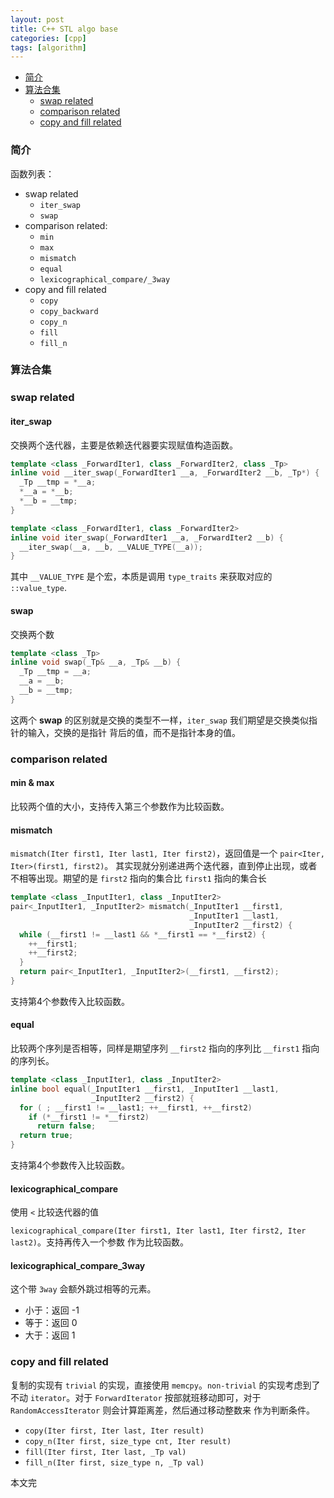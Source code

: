 ```yaml
---
layout: post
title: C++ STL algo base
categories: [cpp]
tags: [algorithm]
---
```


+ [简介](#intro)
+ [算法合集](#algo-col)
  + [swap related](#swap-related)
  + [comparison related](#compare-related)
  + [copy and fill related](#copy-fill-related)

<a id="intro"></a>

### 简介

函数列表：

+ swap related
  + `iter_swap`
  + `swap`
+ comparison related:
  + `min`
  + `max`
  + `mismatch`
  + `equal`
  + `lexicographical_compare/_3way`
+ copy and fill related
  + `copy`
  + `copy_backward`
  + `copy_n`
  + `fill`
  + `fill_n`

<a id="algo-col"></a>

### 算法合集

<a id="swap-related"></a>

### swap related

#### iter_swap

交换两个迭代器，主要是依赖迭代器要实现赋值构造函数。

```cpp
template <class _ForwardIter1, class _ForwardIter2, class _Tp>
inline void __iter_swap(_ForwardIter1 __a, _ForwardIter2 __b, _Tp*) {
  _Tp __tmp = *__a;
  *__a = *__b;
  *__b = __tmp;
}

template <class _ForwardIter1, class _ForwardIter2>
inline void iter_swap(_ForwardIter1 __a, _ForwardIter2 __b) {
  __iter_swap(__a, __b, __VALUE_TYPE(__a));
}
```

其中 `__VALUE_TYPE` 是个宏，本质是调用 `type_traits` 来获取对应的 `::value_type`.

#### swap

交换两个数

```cpp
template <class _Tp>
inline void swap(_Tp& __a, _Tp& __b) {
  _Tp __tmp = __a;
  __a = __b;
  __b = __tmp;
}
```

这两个 **swap** 的区别就是交换的类型不一样，`iter_swap` 我们期望是交换类似指针的输入，交换的是指针
背后的值，而不是指针本身的值。

<a id="compare-related"></a>

### comparison related

#### min & max

比较两个值的大小，支持传入第三个参数作为比较函数。

#### mismatch


`mismatch(Iter first1, Iter last1, Iter first2)`，返回值是一个 `pair<Iter, Iter>(first1, first2)`。
其实现就分别递进两个迭代器，直到停止出现，或者不相等出现。期望的是 `first2` 指向的集合比 `first1`
指向的集合长

```cpp
template <class _InputIter1, class _InputIter2>
pair<_InputIter1, _InputIter2> mismatch(_InputIter1 __first1,
                                        _InputIter1 __last1,
                                        _InputIter2 __first2) {
  while (__first1 != __last1 && *__first1 == *__first2) {
    ++__first1;
    ++__first2;
  }
  return pair<_InputIter1, _InputIter2>(__first1, __first2);
}
```

支持第4个参数传入比较函数。

#### equal

比较两个序列是否相等，同样是期望序列 `__first2` 指向的序列比 `__first1` 指向的序列长。

```cpp
template <class _InputIter1, class _InputIter2>
inline bool equal(_InputIter1 __first1, _InputIter1 __last1,
                  _InputIter2 __first2) {
  for ( ; __first1 != __last1; ++__first1, ++__first2)
    if (*__first1 != *__first2)
      return false;
  return true;
}
```

支持第4个参数传入比较函数。

#### lexicographical_compare

使用 `<` 比较迭代器的值

`lexicographical_compare(Iter first1, Iter last1, Iter first2, Iter last2)`。支持再传入一个参数
作为比较函数。

#### lexicographical_compare_3way

这个带 `3way` 会额外跳过相等的元素。

+ 小于：返回 -1
+ 等于：返回 0
+ 大于：返回 1

<a id="copy-fill-related"></a>

### copy and fill related

复制的实现有 `trivial` 的实现，直接使用 `memcpy`。`non-trivial` 的实现考虑到了不动 `iterator`。对于
`ForwardIterator` 按部就班移动即可，对于 `RandomAccessIterator` 则会计算距离差，然后通过移动整数来
作为判断条件。

+ `copy(Iter first, Iter last, Iter result)`
+ `copy_n(Iter first, size_type cnt, Iter result)`
+ `fill(Iter first, Iter last, _Tp val)`
+ `fill_n(Iter first, size_type n, _Tp val)`

本文完
